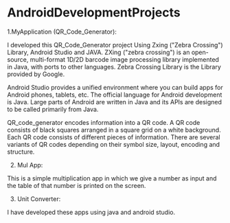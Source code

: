 # AndroidDevelopmentProjects

1.MyApplication (QR_Code_Generator):

I developed this QR_Code_Generator project Using Zxing ("Zebra Crossing") Library, Android Studio and JAVA. ZXing ("zebra crossing") is an open-source, multi-format 1D/2D barcode image processing library implemented in Java, with ports to other languages. Zebra Crossing Library is the Library provided by Google.

Android Studio provides a unified environment where you can build apps for Android phones, tablets, etc. The official language for Android development is Java. Large parts of Android are written in Java and its APIs are designed to be called primarily from Java.

QR_code_generator encodes information into a QR code. A QR code consists of black squares arranged in a square grid on a white background. Each QR code consists of different pieces of information. There are several variants of QR codes depending on their symbol size, layout, encoding and structure.

2. Mul App:

This is a simple multiplication app in which we give a number as input and the table of that number is printed on the screen.

3. Unit Converter:

I have developed these apps using java and android studio.
